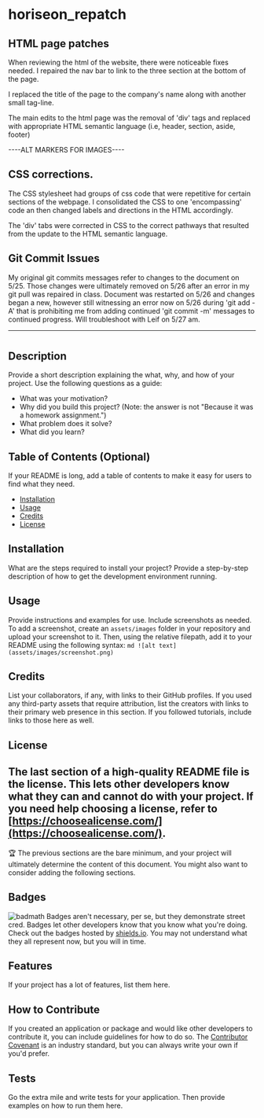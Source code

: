 # horiseon_repatch

## HTML page patches

When reviewing the html of the website, there were noticeable fixes needed.  I repaired the nav bar to link to the three section at the bottom of the page.

I replaced the title of the page to the company's name along with another small tag-line.

The main edits to the html page was the removal of 'div' tags and replaced with appropriate HTML semantic language (i.e, header, section, aside, footer)

----ALT MARKERS FOR IMAGES----


## CSS corrections.

The CSS stylesheet had groups of css code that were repetitive for certain sections of the webpage.  I consolidated the CSS to one 'encompassing' code an then changed labels and directions in the HTML accordingly.

The 'div' tabs were corrected in CSS to the correct pathways that resulted from the update to the HTML semantic language.  


## Git Commit Issues

My original git commits messages refer to changes to the document on 5/25.  Those changes were ultimately removed on 5/26 after an error in my git pull was repaired in class.  Document was restarted on 5/26 and changes began a new, however still witnessing an error now on 5/26 during 'git add -A' that is prohibiting me from adding continued 'git commit -m' messages to continued progress.  Will troubleshoot with Leif on 5/27 am.  


----------------------------------------------------------------------

# <Your-Project-Title>
## Description
Provide a short description explaining the what, why, and how of your project. Use the following questions as a guide:
- What was your motivation?
- Why did you build this project? (Note: the answer is not "Because it was a homework assignment.")
- What problem does it solve?
- What did you learn?
## Table of Contents (Optional)
If your README is long, add a table of contents to make it easy for users to find what they need.
- [Installation](#installation)
- [Usage](#usage)
- [Credits](#credits)
- [License](#license)
## Installation
What are the steps required to install your project? Provide a step-by-step description of how to get the development environment running.
## Usage
Provide instructions and examples for use. Include screenshots as needed.
To add a screenshot, create an `assets/images` folder in your repository and upload your screenshot to it. Then, using the relative filepath, add it to your README using the following syntax:
    ```md
    ![alt text](assets/images/screenshot.png)
    ```
## Credits
List your collaborators, if any, with links to their GitHub profiles.
If you used any third-party assets that require attribution, list the creators with links to their primary web presence in this section.
If you followed tutorials, include links to those here as well.
## License
The last section of a high-quality README file is the license. This lets other developers know what they can and cannot do with your project. If you need help choosing a license, refer to [https://choosealicense.com/](https://choosealicense.com/).
---
🏆 The previous sections are the bare minimum, and your project will ultimately determine the content of this document. You might also want to consider adding the following sections.
## Badges
![badmath](https://img.shields.io/github/languages/top/nielsenjared/badmath)
Badges aren't necessary, per se, but they demonstrate street cred. Badges let other developers know that you know what you're doing. Check out the badges hosted by [shields.io](https://shields.io/). You may not understand what they all represent now, but you will in time.
## Features
If your project has a lot of features, list them here.
## How to Contribute
If you created an application or package and would like other developers to contribute it, you can include guidelines for how to do so. The [Contributor Covenant](https://www.contributor-covenant.org/) is an industry standard, but you can always write your own if you'd prefer.
## Tests
Go the extra mile and write tests for your application. Then provide examples on how to run them here.
